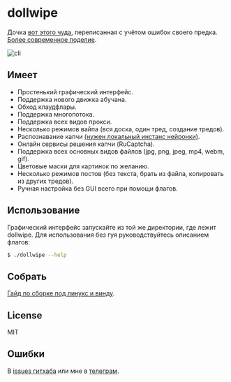 # dollwipe
Дочка [вот этого чуда](https://github.com/neuroliptica/traumatic), переписанная с учётом ошибок своего предка. [Более современное поделие](https://github.com/neuroliptica/yaswm).

![cli](https://imgur.com/Ehk13iR.png)

## Имеет
- Простенький графический интерфейс.
- Поддержка нового движка абучана.
- Обход клаудфлары.
- Поддержка многопотока.
- Поддержка всех видов прокси.
- Несколько режимов вайпа (вся доска, один тред, создание тредов).
- Распознавание капчи [(нужен локальный инстанс нейронки)](https://github.com/neuroliptica/dollwipe/blob/main/docs/SolversGuide.md).
- Онлайн сервисы решения капчи (RuCaptcha).
- Поддержка всех основных видов файлов (jpg, png, jpeg, mp4, webm, gif).
- Цветовые маски для картинок по желанию.
- Несколько режимов постов (без текста, брать из файла, копировать из других тредов).
- Ручная настройка без GUI всего при помощи флагов.

## Использование
Графический интерфейс запускайте из той же директории, где лежит dollwipe. Для использования без гуя руководствуйтесь описанием флагов:

```bash
$ ./dollwipe --help
```

## Собрать
[Гайд по сборке под линукс и винду](https://github.com/neuroliptica/dollwipe/blob/main/docs/CompileGuide.md).

## License
MIT

## Ошибки
В [issues гитхаба](https://github.com/neuroliptica/dollwipe/issues) или мне в [телеграм](https://t.me/seharehare).
